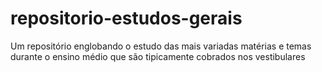 # repositorio-estudos-gerais
Um repositório englobando o estudo das mais variadas matérias e temas durante o ensino médio que são tipicamente cobrados nos vestibulares
